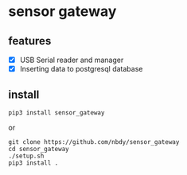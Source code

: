 # sensor gateway
## features
- [X] USB Serial reader and manager
- [X] Inserting data to postgresql database
## install
```shell
pip3 install sensor_gateway
```
or <br>
```shell
git clone https://github.com/nbdy/sensor_gateway
cd sensor_gateway
./setup.sh
pip3 install .
```
